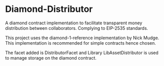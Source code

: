 # Diamond-Distributor

A diamond contract implementation to facilitate transparent money distribution between collaborators.
Complying to EIP-2535 standards.

This project uses the diamond-1-reference implementation by Nick Mudge. This implementation is recommended for simple contracts hence chosen.

The facet added is DistributorFacet and Library LibAssetDistributor is used to manage storage on the diamond contract.
